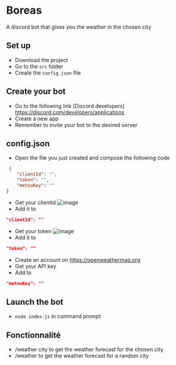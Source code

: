 # Boreas

A discord bot that gives you the weather in the chosen city

 ## Set up
 - Download the project
 - Go to the ```src``` folder
 - Create the ```config.json``` file

## Create your bot

- Go to the following link [Discord developers] https://discord.com/developers/applications
- Create a new app
- Remember to invite your bot to the desired server

## config.json


- Open the file you just created and compose the following code
```json
 {
    "clientId": "",
    "token": "",
    "meteoKey": ""
}
```
- Get your clientId 
![image](https://user-images.githubusercontent.com/83158666/194072353-ba2595eb-c23a-482a-b7ca-eb89b428a9e9.png)
- Add it to
```json
"clientId": ""
```
- Get your token 
![image](https://user-images.githubusercontent.com/83158666/194072826-2ae0b310-9af9-438b-bc7e-f99f0730f79a.png)
- Add it to
```json
"token": ""
```
- Create an account on https://openweathermap.org
- Get your API key
- Add to
```json
"meteoKey": ""
```

## Launch the bot

- ```node index.js``` in command prompt

## Fonctionnalité 

- /weather city to get the weather forecast for the chosen city
- /weather to get the weather forecast for a random city
